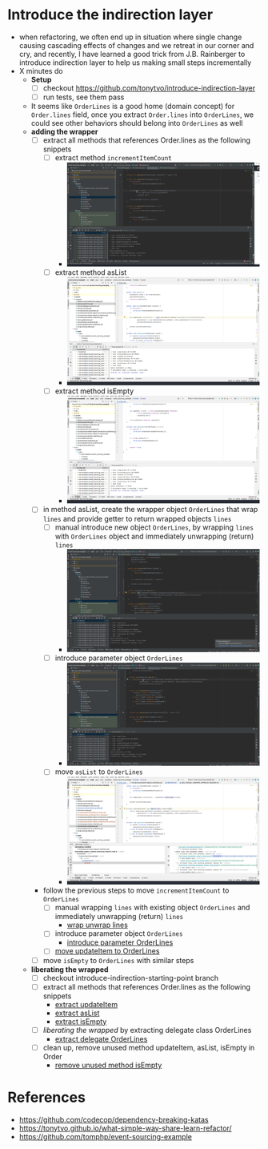 # Introduce the indirection layer
- when refactoring, we often end up in situation where single change causing cascading effects of changes and we retreat in our corner and cry, and recently, I have learned a good trick from J.B. Rainberger to introduce indirection layer to help us making small steps incrementally
- X minutes do
   - **Setup**
     - [ ] checkout https://github.com/tonytvo/introduce-indirection-layer
     - [ ] run tests, see them pass

   - It seems like `OrderLines` is a good home (domain concept) for `Order.lines` field, once you extract `Order.lines` into `OrderLines`, we could see other behaviors should belong into `OrderLines` as well
   - **adding the wrapper**
     - [ ] extract all methods that references Order.lines as the following snippets
       - [ ] extract method `incrementItemCount`
         - ![extract updateItem](./snippets/lines-update-item.gif)
       - [ ] extract method asList
         - ![extract asList](./snippets/extract-aslist-lines.gif)
       - [ ] extract method isEmpty
         - ![extract isEmpty](./snippets/extract-is-empty.gif)
     - [ ] in method asList, create the wrapper object `OrderLines` that wrap `lines` and provide getter to return wrapped objects `lines`
       - [ ] manual introduce new object `OrderLines`, by wrapping `lines` with `OrderLines` object and immediately unwrapping (return) `lines`  
         - ![wrap unwrap lines](./snippets/wrap-unwrap-object.gif)
       - [ ] introduce parameter object `OrderLines`
         - ![introduce parameter OrderLines](./snippets/introduce-parameter-orderlines.gif)
       - [ ] move `asList` to `OrderLines`
         - ![move asList to OrderLines](./snippets/move-aslist-to-orderlines.gif)
     - follow the previous steps to move `incrementItemCount` to `OrderLines`
       - [ ] manual wrapping `lines` with existing object `OrderLines` and immediately unwrapping (return) `lines` 
         - [wrap unwrap lines](./snippets/wrap-unwrap-object.gif)
       - [ ] introduce parameter object `OrderLines`
         - [introduce parameter OrderLines](./snippets/introduce-parameter-orderlines.gif)
       - [ ] [move updateItem to OrderLines](./snippets/move-incrementitemquantity-to-orderlines.gif)
     - [ ] move `isEmpty` to `OrderLines` with similar steps
   - **liberating the wrapped**
     - [ ] checkout introduce-indirection-starting-point branch
     - [ ] extract all methods that references Order.lines as the following snippets
       - [extract updateItem](./snippets/lines-update-item.gif)
       - [extract asList](./snippets/extract-aslist-lines.gif)
       - [extract isEmpty](./snippets/extract-is-empty.gif)
     - [ ] *liberating the wrapped* by extracting delegate class OrderLines
       - [extract delegate OrderLines](./snippets/extract-delegate-orderlines.gif) 
     - [ ] clean up, remove unused method updateItem, asList, isEmpty in Order
       - [remove unused method isEmpty](./snippets/delete-unused-method-is-empty.gif) 

# References
- https://github.com/codecop/dependency-breaking-katas
- https://tonytvo.github.io/what-simple-way-share-learn-refactor/
- https://github.com/tomphp/event-sourcing-example
